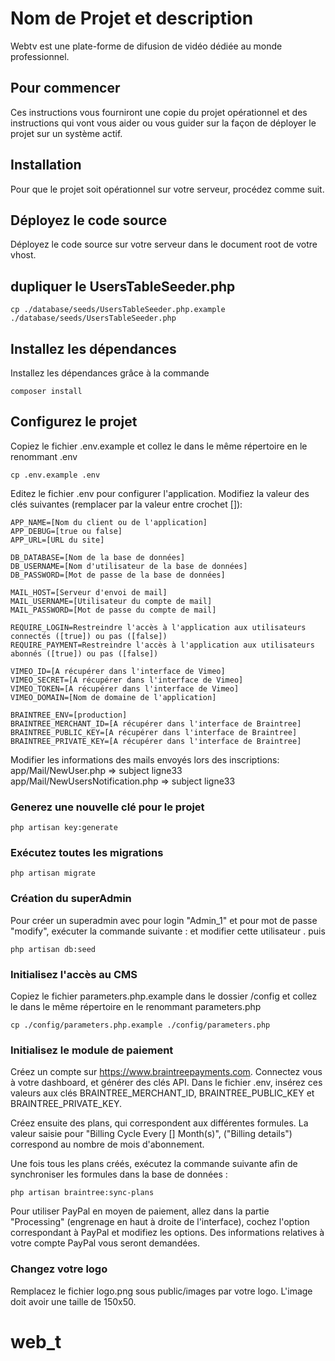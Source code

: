 # Nom de Projet et description

Webtv est une plate-forme de difusion de vidéo dédiée au monde professionnel.

## Pour commencer

Ces instructions vous fourniront une copie du projet opérationnel et des instructions qui vont vous aider ou vous guider sur la façon de déployer le projet sur un système actif.

## Installation

Pour que le projet soit opérationnel sur votre serveur, procédez comme suit.

## Déployez le code source

Déployez le code source sur votre serveur dans le document root de votre vhost.

## dupliquer le UsersTableSeeder.php
```
cp ./database/seeds/UsersTableSeeder.php.example ./database/seeds/UsersTableSeeder.php
```

## Installez les dépendances

Installez les dépendances grâce à la commande

```
composer install
```

## Configurez le projet

Copiez le fichier .env.example et collez le dans le même répertoire en le renommant .env

```
cp .env.example .env
```

Editez le fichier .env pour configurer l'application. Modifiez la valeur des clés suivantes (remplacer par la valeur entre crochet []):

```
APP_NAME=[Nom du client ou de l'application]
APP_DEBUG=[true ou false]
APP_URL=[URL du site]

DB_DATABASE=[Nom de la base de données]
DB_USERNAME=[Nom d'utilisateur de la base de données]
DB_PASSWORD=[Mot de passe de la base de données]

MAIL_HOST=[Serveur d'envoi de mail]
MAIL_USERNAME=[Utilisateur du compte de mail]
MAIL_PASSWORD=[Mot de passe du compte de mail]

REQUIRE_LOGIN=Restreindre l'accès à l'application aux utilisateurs connectés ([true]) ou pas ([false])
REQUIRE_PAYMENT=Restreindre l'accès à l'application aux utilisateurs abonnés ([true]) ou pas ([false])

VIMEO_ID=[A récupérer dans l'interface de Vimeo]
VIMEO_SECRET=[A récupérer dans l'interface de Vimeo]
VIMEO_TOKEN=[A récupérer dans l'interface de Vimeo]
VIMEO_DOMAIN=[Nom de domaine de l'application]

BRAINTREE_ENV=[production]
BRAINTREE_MERCHANT_ID=[A récupérer dans l'interface de Braintree]
BRAINTREE_PUBLIC_KEY=[A récupérer dans l'interface de Braintree]
BRAINTREE_PRIVATE_KEY=[A récupérer dans l'interface de Braintree]
```
 Modifier les informations des mails envoyés lors des inscriptions:
 app/Mail/NewUser.php => subject ligne33
  app/Mail/NewUsersNotification.php => subject ligne33






### Generez une nouvelle clé pour le projet

```
php artisan key:generate
```

### Exécutez toutes les migrations

```
php artisan migrate
```
### Création du superAdmin



Pour créer un superadmin avec pour login "Admin_1" et pour mot de passe "modify", exécuter la commande suivante :
et  modifier cette utilisateur .
 puis 
```
php artisan db:seed
```

### Initialisez l'accès au CMS

Copiez le fichier parameters.php.example dans le dossier /config et collez le dans le même répertoire en le renommant parameters.php

```
cp ./config/parameters.php.example ./config/parameters.php
```

### Initialisez le module de paiement

Créez un compte sur https://www.braintreepayments.com. Connectez vous à votre dashboard, et générer des clés API. Dans le fichier .env, insérez ces valeurs aux clés BRAINTREE_MERCHANT_ID, BRAINTREE_PUBLIC_KEY et BRAINTREE_PRIVATE_KEY.

Créez ensuite des plans, qui correspondent aux différentes formules. La valeur saisie pour "Billing Cycle Every [] Month(s)", ("Billing details") correspond au nombre de mois d'abonnement.

Une fois tous les plans créés, exécutez la commande suivante afin de synchroniser les formules dans la base de données :

```
php artisan braintree:sync-plans
```

Pour utiliser PayPal en moyen de paiement, allez dans la partie "Processing" (engrenage en haut à droite de l'interface), cochez l'option correspondant à PayPal et modifiez les options. Des informations relatives à votre compte PayPal vous seront demandées.

### Changez votre logo

Remplacez le fichier logo.png sous public/images par votre logo. L'image doit avoir une taille de 150x50.
# web_t
